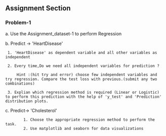 
## Assignment Section
### Problem-1
 a. Use the Assignment_dataset-1 to perform Regression
 
 b. Predict -> 'HeartDisease' 
 
     1. 'HeartDisease' as dependent variable and all other variables as independent
     
     2. Every time,Do we need all independent variables for prediction ?
     
         Hint :(hit try and error) choose few independent variables and try regression. Compare the test loss with previous.(submit any two combinations)
         
     3. Explian which regression method is required (Linear or Logistic) to perform this prediction with the help of 'y_test' and 'Prediction' distribution plots.
            
 c. Predict-> 'Cholesterol'
 
            1. Choose the appropriate regression method to perform the task.
            2. Use matplotlib and seaborn for data visualizations
